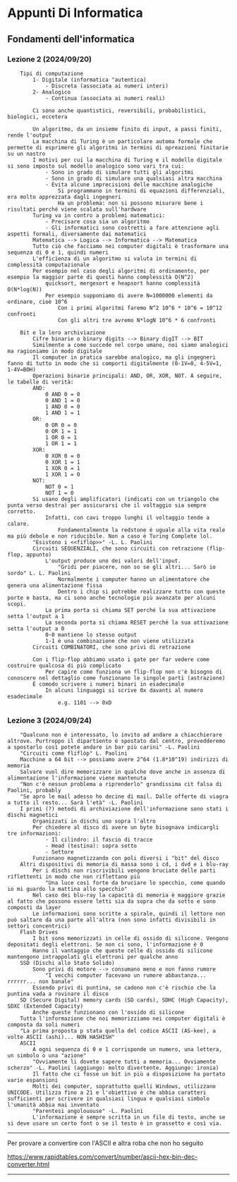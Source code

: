 # Appunti Di Informatica
## Fondamenti dell'informatica
### Lezione 2 (2024/09/20)
		Tipi di computazione
			1- Digitale (informatica "autentica)
				- Discreta (associata ai numeri interi)
			2- Analogico
				- Continua (associata ai numeri reali)
			
			Ci sono anche quantistici, reversibili, probabilistici, biologici, eccetera
			
			Un algoritmo, da un insieme finito di input, a passi finiti, rende l'output
			La macchina di Turing è un particolare automa formale che permette di esprimere gli algoritmi in termini di opreazioni finitarie su un nastro
			I motivi per cui la macchina di Turing e il modello digitale si sono imposto sul modello analogico sono vari tra cui:
				- Sono in grado di simulare tutti gli algoritmi
				- Sono in grado di simulare una qualsiasi altra macchina
				- Evita alcune imprecisioni delle macchine analogiche
					Si programmano in termini di equazioni differenziali, era molto apprezzata dagli ingegneri
					Ha un problema: non si possono misurare bene i risultati perché viene scalata sull'hardware
			Turing va in contro a problemi matematici:
				- Precisare cosa sia un algoritmo
				- Gli informatici sono costretti a fare attenzione agli aspetti formali, diversamente dai matematici
			Matematica --> Logica --> Informatica --> Matematica
			Tutto ciò che facciamo nei computer digitali è trasformare una sequenza di 0 e 1, quindi numeri
			L'efficienza di un algoritmo si valuta in termini di complessità computazionale
			Per esempio nel caso degli algoritmi di ordinamento, per esempio la maggior parte di questi hanno complessità O(N^2)
				quicksort, mergesort e heapsort hanno complessità O(N*log(N))
				Per esempio supponiamo di avere N=1000000 elementi da ordinare, cioè 10^6
					Con i primi algoritmi faremo N^2 10^6 * 10^6 = 10^12 confronti
					Con gli altri tre avremo N*logN 10^6 * 6 confronti
					
		Bit e la loro archiviazione
			Cifre binarie o binary digits --> Binary digIT --> BIT
			Similmente a come succede nel corpo umano, noi siamo analogici ma ragioniamo in modo digitale
			Il computer in pratica sarebbe analogico, ma gli ingegneri fanno di tutto in modo che si comporti digitalmente (0-1V=0, 4-5V=1, 1-4V=BOH)
			Operazioni binarie principali: AND, OR, XOR, NOT. A seguire, le tabelle di verità:
			AND:
				0 AND 0 = 0
				0 AND 1 = 0
				1 AND 0 = 0
				1 AND 1 = 1
			OR:
				0 OR 0 = 0
				0 OR 1 = 1
				1 OR 0 = 1
				1 OR 1 = 1
			XOR:
				0 XOR 0 = 0
				0 XOR 1 = 1
				1 XOR 0 = 1
				1 XOR 1 = 0
			NOT:
				NOT 0 = 1
				NOT 1 = 0
			Si usano degli amplificatori (indicati con un triangolo che punta verso destra) per assicurarsi che il voltaggio sia sempre corretto.
				Infatti, con cavi troppo lunghi il voltaggio tende a calare.
					Fondamentalmente la redstone è uguale alla vita reale ma più debole e non riducibile. Non a caso è Turing Complete lol.
			"Esistono i <<fiflòp>>" -L. L. Paolini
			Circuiti SEQUENZIALI, che sono circuiti con retrazione (flip-flop, appunto)
				L'output produce uno dei valori dell'input.
					"Gridi per piacere, non so se gli altri... Sarò io sordo" L. L. Paolini
					Normalmente i computer hanno un alimentatore che genera una alimentazione fissa
					Dentro i chip si potrebbe realizzare tutto con queste porte e basta, ma ci sono anche tecnologie più avanzate per alcuni scopi.
				La prima porta si chiama SET perché la sua attivazione setta l'output a 1
				La seconda porta si chiama RESET perché la sua attivazione setta l'output a 0
				0-0 mantiene lo stesso output
				1-1 è una combinazione che non viene utilizzata
			Circuiti COMBINATORI, che sono privi di retrazione
				
			Con i flip-flop abbiamo usato i gate per far vedere come costruire qualcosa di più complicato
				Per capire come funziona un flip-flop non c'è bisogno di conoscere nel dettaglio come funzionano le singole parti (astrazione)
			È comodo scrivere i numeri binari in esadecimale
				In alcuni linguaggi si scrive 0x davanti al numero esadecimale
					e.g. 1101 --> 0xD

### Lezione 3 (2024/09/24)
		"Qualcuno non è interessato, lo invito ad andare a chiacchierare altrove. Purtroppo il dipartiento è spostato dal centro, provedderemo a spostarlo così potete andare in bar più carini" -L. Paolini
		"Circuiti come fliflòp" L. Paolini
		Macchine a 64 bit --> possiamo avere 2^64 (1.8*10^19) indirizzi di memoria
		Salvare vuol dire memorizzare in qualche dove anche in assenza di alimentazione l'informazione viene mantenuta
		"Non c'è nessun problema a riprenderlo" grandissima cit falsa di Paolini, probably
		"Se apro le mail adesso ho decine di mail. Dalle offerte di viagra a tutto il resto... Sarà l'età" -L. Paolini
		I primi (?) metodi di archiviazione dell'informazione sono stati i dischi magnetici
			Organizzati in dischi uno sopra l'altro
			Per chiedere al disco di avere un byte bisognava indicargli tre informazioni:
				- Il cilindro: il fascio di tracce
				- Head (testina): sopra sotto
				- Settore
			Funzionano magnetizzando con poli diversi i "bit" del disco
		Altri dispositivi di memoria di massa sono i cd, i dvd e i blu-ray
			Per i dischi non riscrivibili vengono bruciate delle parti riflettenti in modo che non riflettano più
				"Una luce così forte da bruciare lo specchio, come quando io mi guardo la mattina allo specchio"
			Nel caso dei blu-ray la capacità di memoria è maggiore grazie al fatto che possono essere letti sia da sopra che da sotto e sono composti da layer
			Le informazioni sono scritte a spirale, quindi il lettore non può saltare da una parte all'altra (non sono infatti divisibili in settori concentrici)
		Flash Drives
			I bit sono memorizzati in celle di ossido di silicone. Vengono depositati degli elettroni. Se non ci sono, l'informazione è 0
			Hanno il vantaggio che queste celle di ossido di silicone mantengono intrappolati gli elettroni per qualche anno
		SSD (Dischi allo Stato Solido)
			Sono privi di motore --> consumano meno e non fanno rumore
				"I vecchi computer facevano un rumore abbastanza... rrrrrr... non banale"
			Essendo privi di puntina, se cadono non c'è rischio che la puntina vada a rovinare il disco
		SD (Secure Digital) memory cards (SD cards), SDHC (High Capacity), SDXC (Extended Capacity)
			Anche queste funzionano con l'ossido di silicone
		Tutta l'informazione che noi memorizziamo nei computer digitali è composta da soli numeri
		"La prima proposta p stata quella del codice ASCII (AS-kee), a volte ASCII (ashi)... NON HASHISH"
		ASCII
			A ogni sequenza di 0 e 1 corrisponde un numero, una lettera, un simbolo o una "azione"
			"Ovviamente li dovete sapere tutti a memoria... Ovviamente scherzo" -L. Paolini (aggiungo: molto divertente. Aggiungo: ironia)
			Il fatto che ci fosse un bit in più a disposizione ha portato varie espansioni
			Molti dei computer, soprattutto quelli Windows, utilizzano UNICODE. Utilizza fino a 21 e l'obiettivo è che abbia caratteri sufficienti per scrivere in qualsiasi lingua e qualsiasi simbolo l'umanità abbia mai inventato
			"Parentesi angolououse" -L. Paolini
			L'informazione è sempre scritta in un file di testo, anche se si deve usare un certo font o se il testo è in grassetto e così via.

---

Per provare a convertire con l'ASCII e altra roba che non ho seguito

https://www.rapidtables.com/convert/number/ascii-hex-bin-dec-converter.html

---
